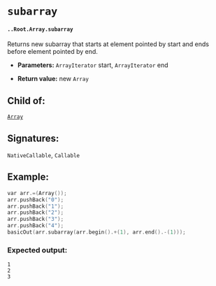 # `subarray`

#### `..Root.Array.subarray`

Returns new subarray that starts at element pointed by start and ends before element pointed by end.

* **Parameters:** `ArrayIterator` start, `ArrayIterator` end

* **Return value:** new `Array`

## Child of:

[`Array`](docs..Root.Array.md)

## Signatures:

`NativeCallable`, `Callable`

## Example:

```c
var arr.=(Array());
arr.pushBack("0");
arr.pushBack("1");
arr.pushBack("2");
arr.pushBack("3");
arr.pushBack("4");
basicOut(arr.subarray(arr.begin().+(1), arr.end().-(1)));
```

### Expected output:

```
1
2
3
```
